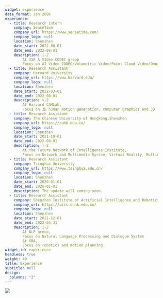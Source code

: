 ```yaml
---
widget: experience
date_format: Jan 2006
experience:
  - title: Research Intern
    company: SenseTime
    company_url: https://www.sensetime.com/
    company_logo: null
    location: Shenzhen
    date_start: 2022-08-01
    date_end: 2022-08-01
    description: |-2
        At ISP & VIdeo CODEC group
        Focus on AI Video CODEC/Volumetric Video/Point Cloud Video/Omnidirectional Video/Bit Allocation Optimization
  - title: Research Assistant
    company: Harvard University
    company_url: https://www.harvard.edu/
    company_logo: null
    location: Shenzhen
    date_start: 2022-03-01
    date_end: 2022-08-01
    description: >-2
        At Harvard CAMLab,
        Focus on 3D human motion generation, computer graphics and 3D 				reconstruction
  - title: Research Assistant
    company: The Chinese University of Hongkong,Shenzhen
    company_url: https://cuhk.edu.cn/
    company_logo: null
    location: Shenzhen
    date_start: 2021-10-01
    date_end: 2022-08-01
    description: |-2
        At the Future Network of Intelligence Institute,
        Focus on Network and Multimedia System, Virtual Reality, Multimodal
  - title: Research Assistant
    company: Tsinghua University
    company_url: https://www.tsinghua.edu.cn/
    company_logo: null
    location: Shenzhen
    date_start: 2020-01-01
    date_end: 2020-01-01
    description: The update will coming soon.
  - title: Research Assistant
    company: Shenzhen Institute of Artificial Intelligence and Robotics for Society
    company_url: https://airs.cuhk.edu.cn/
    company_logo: null
    location: Shenzhen
    date_start: 2021-12-01
    date_end: 2022-03-31
    description: |-2
        At NLP group,
        Focus on Natural Language Processing and Dialogue System
        At SRA,
        Focus on robotics and motion planning. 
widget_id: experience
headless: true
weight: 40
title: Experience
subtitle: null
design:
  columns: "2"
---
```



![](sum2.png)
